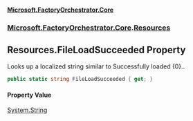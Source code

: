 #### [Microsoft.FactoryOrchestrator.Core](./Microsoft-FactoryOrchestrator-Core.md 'Microsoft.FactoryOrchestrator.Core')
### [Microsoft.FactoryOrchestrator.Core](./Microsoft-FactoryOrchestrator-Core.md 'Microsoft.FactoryOrchestrator.Core').[Resources](./Microsoft-FactoryOrchestrator-Core-Resources.md 'Microsoft.FactoryOrchestrator.Core.Resources')
## Resources.FileLoadSucceeded Property
Looks up a localized string similar to Successfully loaded {0}..  
```csharp
public static string FileLoadSucceeded { get; }
```
#### Property Value
[System.String](https://docs.microsoft.com/en-us/dotnet/api/System.String 'System.String')  

